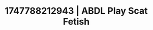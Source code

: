 ---
categories:
- Candlelit scenes
- NSFW role reversal
- Hentai
- Football-themed kink
- Bare skin
image: /assets/images/1747788212943.jpg
layout: post
seo:
  description: Featured content with premium ABDL Play, Scat Fetish. HD images available.
  keywords: ABDL Play, Scat Fetish
  og_image: /assets/images/1747788212943.jpg
  schema_type: VisualArtwork
tags:
- ABDL Play
- '#1747788212943'
- Scat Fetish
title: 1747788212943 | ABDL Play Scat Fetish
---